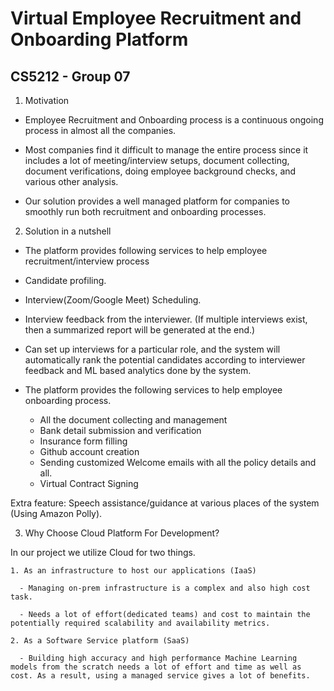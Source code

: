 # Virtual Employee Recruitment and Onboarding Platform
## CS5212 - Group 07

1. Motivation

  - Employee Recruitment and Onboarding process is a continuous ongoing process in almost all the companies.

  - Most companies find it difficult to manage the entire process since it includes a lot of meeting/interview setups, document collecting, document verifications, doing employee background checks, and various other analysis.

  - Our solution provides a well managed platform for companies to smoothly run both recruitment and onboarding processes.

2. Solution in a nutshell

  - The platform provides following services to help employee recruitment/interview process

  - Candidate profiling.

  - Interview(Zoom/Google Meet) Scheduling.

  - Interview feedback from the interviewer. (If multiple interviews exist, then a summarized report will be generated at the end.)

  - Can set up interviews for a particular role, and the system will automatically rank the potential candidates according to interviewer feedback and ML based analytics done by the system. 

  - The platform provides the following services to help employee onboarding process.

    - All the document collecting and management
    - Bank detail submission and verification
    - Insurance form filling
    - Github account creation
    - Sending customized Welcome emails with all the policy details and all.
    - Virtual Contract Signing

Extra feature: Speech assistance/guidance at various places of the system (Using Amazon Polly).


3. Why Choose Cloud Platform For Development?

In our project we utilize Cloud for two things.

    1. As an infrastructure to host our applications (IaaS)

      - Managing on-prem infrastructure is a complex and also high cost task. 

      - Needs a lot of effort(dedicated teams) and cost to maintain the potentially required scalability and availability metrics.

    2. As a Software Service platform (SaaS) 

      - Building high accuracy and high performance Machine Learning models from the scratch needs a lot of effort and time as well as cost. As a result, using a managed service gives a lot of benefits.
